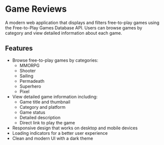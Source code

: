 # Game Reviews

A modern web application that displays and filters free-to-play games using the Free-to-Play Games Database API. Users can browse games by category and view detailed information about each game.

## Features

- Browse free-to-play games by categories:
    - MMORPG
    - Shooter
    - Sailing
    - Permadeath
    - Superhero
    - Pixel
- View detailed game information including:
    - Game title and thumbnail
    - Category and platform
    - Game status
    - Detailed description
    - Direct link to play the game
- Responsive design that works on desktop and mobile devices
- Loading indicators for a better user experience
- Clean and modern UI with a dark theme

